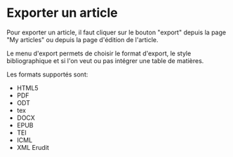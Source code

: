 # Exporter un article

Pour exporter un article, il faut cliquer sur le bouton "export" depuis la page "My articles" ou depuis la page d'édition de l'article.

Le menu d'export permets de choisir le format d'export, le style bibliographique et si l'on veut ou pas intégrer une table de matières.

Les formats supportés sont:

- HTML5
- PDF
- ODT
- tex
- DOCX
- EPUB
- TEI
- ICML
- XML Erudit
